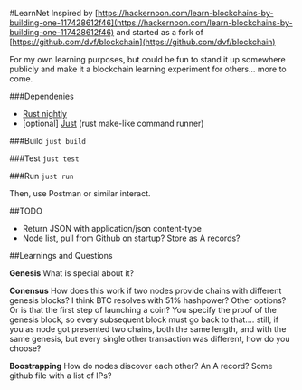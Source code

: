 
#LearnNet
Inspired by [https://hackernoon.com/learn-blockchains-by-building-one-117428612f46](https://hackernoon.com/learn-blockchains-by-building-one-117428612f46) and started as a fork of [https://github.com/dvf/blockchain](https://github.com/dvf/blockchain)

For my own learning purposes, but could be fun to stand it up somewhere publicly and make it a blockchain learning experiment for others... more to come.

###Dependenies
- [Rust nightly](https://rustup.rs/)
- [optional] [Just](https://crates.io/crates/just) (rust make-like command runner)  

###Build
`just build`

###Test
`just test`

###Run
`just run`  

Then, use Postman or similar interact.

##TODO

- Return JSON<T> with application/json content-type
- Node list, pull from Github on startup? Store as A records?

##Learnings and Questions

**Genesis**
What is special about it?

**Conensus**
How does this work if two nodes provide chains with different genesis blocks? I think BTC resolves with 51% hashpower? Other options? Or is that the first step of launching a coin? You specify the proof of the genesis block, so every subsequent block must go back to that.... still, if you as node got presented two chains, both the same length, and with the same genesis, but every single other transaction was different, how do you choose?

**Boostrapping**
How do nodes discover each other? An A record? Some github file with a list of IPs?